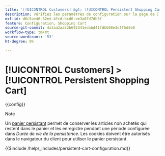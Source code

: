 ```yaml
---
title: '[!UICONTROL Customers] &gt; [!UICONTROL Persistent Shopping Cart]'
description: Vérifiez les paramètres de configuration sur la page de [!UICONTROL Customers] d’[!UICONTROL Persistent Shopping Cart] &gt; de l’administrateur Commerce.
exl-id: d6c5ae46-32ed-4fcd-bcd6-ee3a07d7db5f
feature: Configuration, Shopping Cart
source-git-commit: 4a3aa2aa32b692341edabd41fdb608e3cff5d8e0
workflow-type: tm+mt
source-wordcount: '53'
ht-degree: 0%

---
```


# [!UICONTROL Customers] > [!UICONTROL Persistent Shopping Cart]

{{config}}

>[!NOTE]
>
>Un [panier persistant](../../stores-purchase/cart-persistent.md) permet de conserver les articles non achetés qui restent dans le panier et les enregistre pendant une période configurée dans _Durée de vie de la persistance_. Les cookies doivent être autorisés dans le navigateur du client pour utiliser le panier persistant.


{{$include /help/_includes/persistent-cart-configuration.md}}

<!-- Last updated from includes: 2024-10-31 10:02:14 -->
